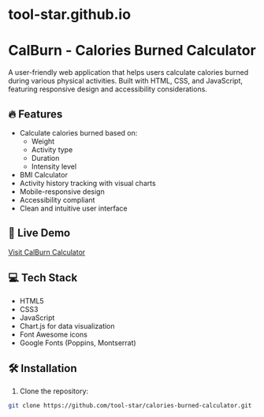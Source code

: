 # tool-star.github.io
# CalBurn - Calories Burned Calculator

A user-friendly web application that helps users calculate calories burned during various physical activities. Built with HTML, CSS, and JavaScript, featuring responsive design and accessibility considerations.

## 🔥 Features

- Calculate calories burned based on:
  - Weight
  - Activity type
  - Duration
  - Intensity level
- BMI Calculator
- Activity history tracking with visual charts
- Mobile-responsive design
- Accessibility compliant
- Clean and intuitive user interface

## 🚀 Live Demo

[Visit CalBurn Calculator](https://tool-web.github.io)

## 💻 Tech Stack

- HTML5
- CSS3
- JavaScript
- Chart.js for data visualization
- Font Awesome icons
- Google Fonts (Poppins, Montserrat)

## 🛠️ Installation

1. Clone the repository:
```bash
git clone https://github.com/tool-star/calories-burned-calculator.git
